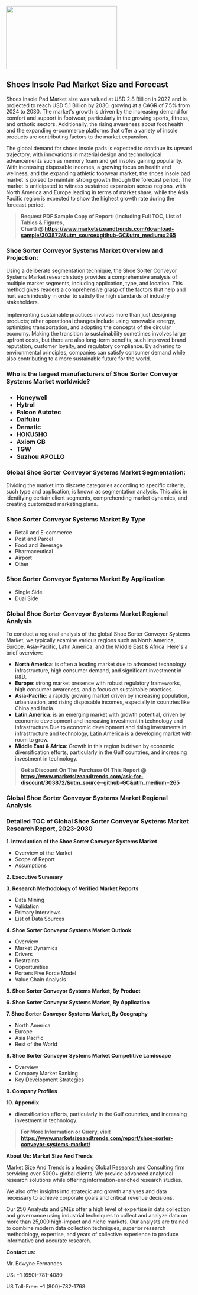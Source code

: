 <p><img class="alignnone size-medium wp-image-20088" src="https://ffe5etoiles.com/wp-content/uploads/2024/12/MST1-300x171.png" alt="" width="300" height="171" /></p><h2>Shoes Insole Pad Market Size and Forecast</h2><p>Shoes Insole Pad Market size was valued at USD 2.8 Billion in 2022 and is projected to reach USD 5.1 Billion by 2030, growing at a CAGR of 7.5% from 2024 to 2030. The market's growth is driven by the increasing demand for comfort and support in footwear, particularly in the growing sports, fitness, and orthotic sectors. Additionally, the rising awareness about foot health and the expanding e-commerce platforms that offer a variety of insole products are contributing factors to the market expansion.</p><p>The global demand for shoes insole pads is expected to continue its upward trajectory, with innovations in material design and technological advancements such as memory foam and gel insoles gaining popularity. With increasing disposable incomes, a growing focus on health and wellness, and the expanding athletic footwear market, the shoes insole pad market is poised to maintain strong growth through the forecast period. The market is anticipated to witness sustained expansion across regions, with North America and Europe leading in terms of market share, while the Asia Pacific region is expected to show the highest growth rate during the forecast period.</p></p><blockquote id="" class=""><strong>Request PDF Sample Copy of Report: (Including Full TOC, List of Tables &amp; Figures, Chart)&nbsp;@&nbsp;<strong><a href="https://www.marketsizeandtrends.com/download-sample/303872/&utm_source=github-GC&utm_medium=265" target="_blank">https://www.marketsizeandtrends.com/download-sample/303872/&utm_source=github-GC&utm_medium=265</a></strong></strong></blockquote><h3 id="" class="">Shoe Sorter Conveyor Systems Market&nbsp;Overview and Projection:</h3><p id="" class="">Using a deliberate segmentation technique, the Shoe Sorter Conveyor Systems Market research study provides a comprehensive analysis of multiple market segments, including application, type, and location. This method gives readers a comprehensive grasp of the factors that help and hurt each industry in order to satisfy the high standards of industry stakeholders. <br /> <br />Implementing sustainable practices involves more than just designing products; other operational changes include using renewable energy, optimizing transportation, and adopting the concepts of the circular economy. Making the transition to sustainability sometimes involves large upfront costs, but there are also long-term benefits, such improved brand reputation, customer loyalty, and regulatory compliance. By adhering to environmental principles, companies can satisfy consumer demand while also contributing to a more sustainable future for the world.</p><h3 id="" class="">Who is the largest manufacturers of&nbsp;Shoe Sorter Conveyor Systems Market worldwide?</h3><h3 class=""><p><ul><li>Honeywell </li><li> Hytrol </li><li> Falcon Autotec </li><li> Daifuku </li><li> Dematic </li><li> HOKUSHO </li><li> Axiom GB </li><li> TGW </li><li> Suzhou APOLLO</li></ul></p></h3><h3 id="" class="">Global&nbsp;Shoe Sorter Conveyor Systems Market Segmentation:</h3><p id="" class="">Dividing the market into discrete categories according to specific criteria, such type and application, is known as segmentation analysis. This aids in identifying certain client segments, comprehending market dynamics, and creating customized marketing plans.</p><h3 id="" class="">Shoe Sorter Conveyor Systems Market&nbsp;By Type</h3><p><p><ul><li>Retail and E-commerce</li><li> Post and Parcel</li><li> Food and Beverage</li><li> Pharmaceutical</li><li> Airport</li><li> Other</p></li></ul></p></p><h3 id="" class="">Shoe Sorter Conveyor Systems Market&nbsp;By Application</h3><p class=""><p><ul><li>Single Side</li><li> Dual Side</li></ul></p></p><h3 id="" class="">Global Shoe Sorter Conveyor Systems Market Regional Analysis</h3><p id="" class="">To conduct a regional analysis of the global Shoe Sorter Conveyor Systems Market, we typically examine various regions such as North America, Europe, Asia-Pacific, Latin America, and the Middle East &amp; Africa. Here's a brief overview:</p><ul><li><strong>North America</strong>: is often a leading market due to advanced technology infrastructure, high consumer demand, and significant investment in R&amp;D.</li><li><strong>Europe</strong>: strong market presence with robust regulatory frameworks, high consumer awareness, and a focus on sustainable practices.</li><li><strong>Asia-Pacific</strong>: a rapidly growing market driven by increasing population, urbanization, and rising disposable incomes, especially in countries like China and India.</li><li><strong>Latin America</strong>: is an emerging market with growth potential, driven by economic development and increasing investment in technology and infrastructure.Due to economic development and rising investments in infrastructure and technology, Latin America is a developing market with room to grow.</li><li><strong>Middle East &amp; Africa</strong>: Growth in this region is driven by economic diversification efforts, particularly in the Gulf countries, and increasing investment in technology.</li></ul><blockquote id="" class=""><strong>Get a Discount On The Purchase Of This Report @ <strong><a href="https://www.marketsizeandtrends.com/ask-for-discount/303872/&utm_source=github-GC&utm_medium=265" target="_blank">https://www.marketsizeandtrends.com/ask-for-discount/303872/&utm_source=github-GC&utm_medium=265</a></strong></strong></blockquote><h3 id="" class="">Global Shoe Sorter Conveyor Systems Market Regional Analysis</h3><h3 id="" class="">Detailed TOC of Global Shoe Sorter Conveyor Systems Market Research Report, 2023-2030</h3><p id="" class=""><strong>1. Introduction of the Shoe Sorter Conveyor Systems Market</strong></p><ul><li>Overview of the Market</li><li>Scope of Report</li><li>Assumptions</li></ul><p id="" class=""><strong>2. Executive Summary</strong></p><p id="" class=""><strong>3. Research Methodology of Verified Market Reports</strong></p><ul><li>Data Mining</li><li>Validation</li><li>Primary Interviews</li><li>List of Data Sources</li></ul><p id="" class=""><strong>4. Shoe Sorter Conveyor Systems Market Outlook</strong></p><ul><li>Overview</li><li>Market Dynamics</li><li>Drivers</li><li>Restraints</li><li>Opportunities</li><li>Porters Five Force Model</li><li>Value Chain Analysis</li></ul><p id="" class=""><strong>5. Shoe Sorter Conveyor Systems Market, By Product</strong></p><p id="" class=""><strong>6. Shoe Sorter Conveyor Systems Market, By Application</strong></p><p id="" class=""><strong>7. Shoe Sorter Conveyor Systems Market, By Geography</strong></p><ul><li>North America</li><li>Europe</li><li>Asia Pacific</li><li>Rest of the World</li></ul><p id="" class=""><strong>8. Shoe Sorter Conveyor Systems Market Competitive Landscape</strong></p><ul><li>Overview</li><li>Company Market Ranking</li><li>Key Development Strategies</li></ul><p id="" class=""><strong>9. Company Profiles</strong></p><p id="" class=""><strong>10. Appendix</strong></p><ul><li>diversification efforts, particularly in the Gulf countries, and increasing investment in technology.</li></ul><blockquote id="" class=""><strong>For More Information or Query, visit <strong><strong><a href="https://www.marketsizeandtrends.com/report/shoe-sorter-conveyor-systems-market/" target="_blank">https://www.marketsizeandtrends.com/report/shoe-sorter-conveyor-systems-market/</a></strong></strong></strong></blockquote><p id="" class=""><strong>About Us: Market Size And Trends</strong></p><p id="" class="">Market Size And Trends is a leading Global Research and Consulting firm servicing over 5000+ global clients. We provide advanced analytical research solutions while offering information-enriched research studies.</p><p id="" class="">We also offer insights into strategic and growth analyses and data necessary to achieve corporate goals and critical revenue decisions.</p><p id="" class="">Our 250 Analysts and SMEs offer a high level of expertise in data collection and governance using industrial techniques to collect and analyze data on more than 25,000 high-impact and niche markets. Our analysts are trained to combine modern data collection techniques, superior research methodology, expertise, and years of collective experience to produce informative and accurate research.</p><p id="" class=""><strong>Contact us:</strong></p><p id="" class="">Mr. Edwyne Fernandes</p><p id="" class="">US: +1 (650)-781-4080</p><p id="" class="">US Toll-Free: +1 (800)-782-1768</p>
